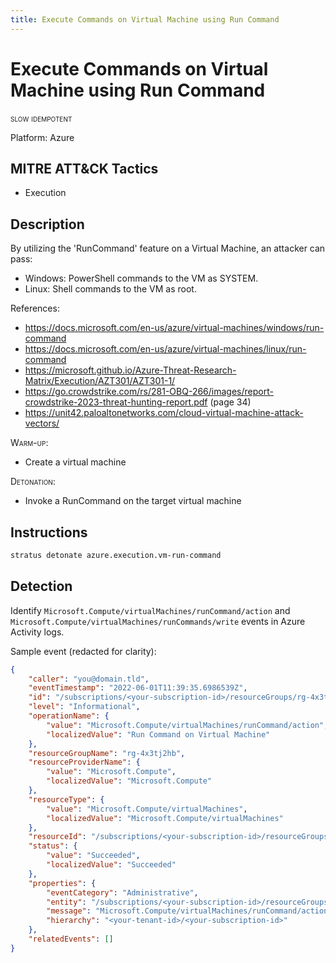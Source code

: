 ```yaml
---
title: Execute Commands on Virtual Machine using Run Command
---
```


# Execute Commands on Virtual Machine using Run Command

 <span class="smallcaps w3-badge w3-orange w3-round w3-text-sand" title="This attack technique might be slow to warm up or detonate">slow</span> 
 <span class="smallcaps w3-badge w3-blue w3-round w3-text-white" title="This attack technique can be detonated multiple times">idempotent</span> 

Platform: Azure

## MITRE ATT&CK Tactics


- Execution

## Description


By utilizing the 'RunCommand' feature on a Virtual Machine, an attacker can pass:

- Windows: PowerShell commands to the VM as SYSTEM.
- Linux: Shell commands to the VM as root.

References:

- https://docs.microsoft.com/en-us/azure/virtual-machines/windows/run-command
- https://docs.microsoft.com/en-us/azure/virtual-machines/linux/run-command
- https://microsoft.github.io/Azure-Threat-Research-Matrix/Execution/AZT301/AZT301-1/
- https://go.crowdstrike.com/rs/281-OBQ-266/images/report-crowdstrike-2023-threat-hunting-report.pdf (page 34)
- https://unit42.paloaltonetworks.com/cloud-virtual-machine-attack-vectors/

<span style="font-variant: small-caps;">Warm-up</span>: 

- Create a virtual machine

<span style="font-variant: small-caps;">Detonation</span>: 

- Invoke a RunCommand on the target virtual machine


## Instructions

```bash title="Detonate with Stratus Red Team"
stratus detonate azure.execution.vm-run-command
```
## Detection


Identify <code>Microsoft.Compute/virtualMachines/runCommand/action</code> 
and <code>Microsoft.Compute/virtualMachines/runCommands/write</code> events in Azure Activity logs.

Sample event (redacted for clarity):

```json hl_lines="7"
{
    "caller": "you@domain.tld",
	"eventTimestamp": "2022-06-01T11:39:35.6986539Z",
    "id": "/subscriptions/<your-subscription-id>/resourceGroups/rg-4x3tj2hb/providers/Microsoft.Compute/virtualMachines/vm-4x3tj2hb/events/25235036-3b0c-46e7-97d0-5bea476a6ab8/ticks/637896803756986539",
    "level": "Informational",
    "operationName": {
        "value": "Microsoft.Compute/virtualMachines/runCommand/action",
        "localizedValue": "Run Command on Virtual Machine"
    },
    "resourceGroupName": "rg-4x3tj2hb",
    "resourceProviderName": {
        "value": "Microsoft.Compute",
        "localizedValue": "Microsoft.Compute"
    },
    "resourceType": {
        "value": "Microsoft.Compute/virtualMachines",
        "localizedValue": "Microsoft.Compute/virtualMachines"
    },
    "resourceId": "/subscriptions/<your-subscription-id>/resourceGroups/rg-4x3tj2hb/providers/Microsoft.Compute/virtualMachines/vm-4x3tj2hb",
    "status": {
        "value": "Succeeded",
        "localizedValue": "Succeeded"
    },
    "properties": {
        "eventCategory": "Administrative",
        "entity": "/subscriptions/<your-subscription-id>/resourceGroups/rg-4x3tj2hb/providers/Microsoft.Compute/virtualMachines/vm-4x3tj2hb",
        "message": "Microsoft.Compute/virtualMachines/runCommand/action",
        "hierarchy": "<your-tenant-id>/<your-subscription-id>"
    },
    "relatedEvents": []
}
```


